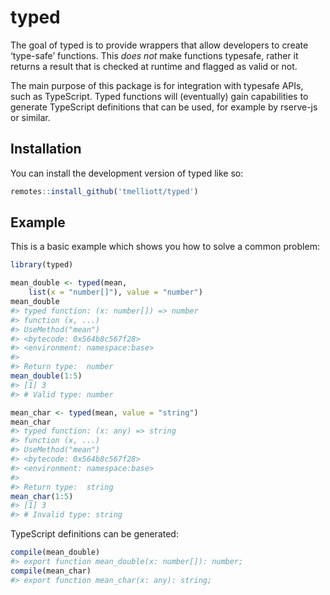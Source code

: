 
<!-- README.md is generated from README.Rmd. Please edit that file -->

# typed

<!-- badges: start -->

<!-- badges: end -->

The goal of typed is to provide wrappers that allow developers to create
‘type-safe’ functions. This *does not* make functions typesafe, rather
it returns a result that is checked at runtime and flagged as valid or
not.

The main purpose of this package is for integration with typesafe APIs,
such as TypeScript. Typed functions will (eventually) gain capabilities
to generate TypeScript definitions that can be used, for example by
rserve-js or similar.

## Installation

You can install the development version of typed like so:

``` r
remotes::install_github('tmelliott/typed')
```

## Example

This is a basic example which shows you how to solve a common problem:

``` r
library(typed)

mean_double <- typed(mean,
    list(x = "number[]"), value = "number")
mean_double
#> typed function: (x: number[]) => number 
#> function (x, ...) 
#> UseMethod("mean")
#> <bytecode: 0x564b8c567f28>
#> <environment: namespace:base>
#> 
#> Return type:  number
mean_double(1:5)
#> [1] 3
#> # Valid type: number

mean_char <- typed(mean, value = "string")
mean_char
#> typed function: (x: any) => string 
#> function (x, ...) 
#> UseMethod("mean")
#> <bytecode: 0x564b8c567f28>
#> <environment: namespace:base>
#> 
#> Return type:  string
mean_char(1:5)
#> [1] 3
#> # Invalid type: string
```

TypeScript definitions can be generated:

``` r
compile(mean_double)
#> export function mean_double(x: number[]): number;
compile(mean_char)
#> export function mean_char(x: any): string;
```
